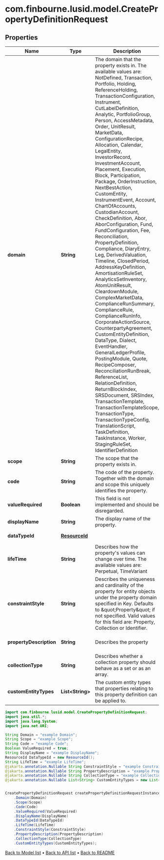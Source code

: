 # com.finbourne.lusid.model.CreatePropertyDefinitionRequest

## Properties

Name | Type | Description | Notes
------------ | ------------- | ------------- | -------------
**domain** | **String** | The domain that the property exists in. The available values are: NotDefined, Transaction, Portfolio, Holding, ReferenceHolding, TransactionConfiguration, Instrument, CutLabelDefinition, Analytic, PortfolioGroup, Person, AccessMetadata, Order, UnitResult, MarketData, ConfigurationRecipe, Allocation, Calendar, LegalEntity, InvestorRecord, InvestmentAccount, Placement, Execution, Block, Participation, Package, OrderInstruction, NextBestAction, CustomEntity, InstrumentEvent, Account, ChartOfAccounts, CustodianAccount, CheckDefinition, Abor, AborConfiguration, Fund, FundConfiguration, Fee, Reconciliation, PropertyDefinition, Compliance, DiaryEntry, Leg, DerivedValuation, Timeline, ClosedPeriod, AddressKeyDefinition, AmortisationRuleSet, AnalyticsSetInventory, AtomUnitResult, CleardownModule, ComplexMarketData, ComplianceRunSummary, ComplianceRule, ComplianceRunInfo, CorporateActionSource, CounterpartyAgreement, CustomEntityDefinition, DataType, Dialect, EventHandler, GeneralLedgerProfile, PostingModule, Quote, RecipeComposer, ReconciliationRunBreak, ReferenceList, RelationDefinition, ReturnBlockIndex, SRSDocument, SRSIndex, TransactionTemplate, TransactionTemplateScope, TransactionType, TransactionTypeConfig, TranslationScript, TaskDefinition, TaskInstance, Worker, StagingRuleSet, IdentifierDefinition | [default to String]
**scope** | **String** | The scope that the property exists in. | [default to String]
**code** | **String** | The code of the property. Together with the domain and scope this uniquely identifies the property. | [default to String]
**valueRequired** | **Boolean** | This field is not implemented and should be disregarded. | [optional] [default to Boolean]
**displayName** | **String** | The display name of the property. | [default to String]
**dataTypeId** | [**ResourceId**](ResourceId.md) |  | [default to ResourceId]
**lifeTime** | **String** | Describes how the property&#39;s values can change over time. The available values are: Perpetual, TimeVariant | [optional] [default to String]
**constraintStyle** | **String** | Describes the uniqueness and cardinality of the property for entity objects under the property domain specified in Key. Defaults to \&quot;Property\&quot; if not specified. Valid values for this field are: Property, Collection or Identifier. | [optional] [default to String]
**propertyDescription** | **String** | Describes the property | [optional] [default to String]
**collectionType** | **String** | Describes whether a collection property should behave as a set or as an array. | [optional] [default to String]
**customEntityTypes** | **List&lt;String&gt;** | The custom entity types that properties relating to this property definition can be applied to. | [optional] [default to List<String>]

```java
import com.finbourne.lusid.model.CreatePropertyDefinitionRequest;
import java.util.*;
import java.lang.System;
import java.net.URI;

String Domain = "example Domain";
String Scope = "example Scope";
String Code = "example Code";
Boolean ValueRequired = true;
String DisplayName = "example DisplayName";
ResourceId DataTypeId = new ResourceId();
String LifeTime = "example LifeTime";
@jakarta.annotation.Nullable String ConstraintStyle = "example ConstraintStyle";
@jakarta.annotation.Nullable String PropertyDescription = "example PropertyDescription";
@jakarta.annotation.Nullable String CollectionType = "example CollectionType";
@jakarta.annotation.Nullable List<String> CustomEntityTypes = new List<String>();


CreatePropertyDefinitionRequest createPropertyDefinitionRequestInstance = new CreatePropertyDefinitionRequest()
    .Domain(Domain)
    .Scope(Scope)
    .Code(Code)
    .ValueRequired(ValueRequired)
    .DisplayName(DisplayName)
    .DataTypeId(DataTypeId)
    .LifeTime(LifeTime)
    .ConstraintStyle(ConstraintStyle)
    .PropertyDescription(PropertyDescription)
    .CollectionType(CollectionType)
    .CustomEntityTypes(CustomEntityTypes);
```


[Back to Model list](../README.md#documentation-for-models) &#8226; [Back to API list](../README.md#documentation-for-api-endpoints) &#8226; [Back to README](../README.md)
